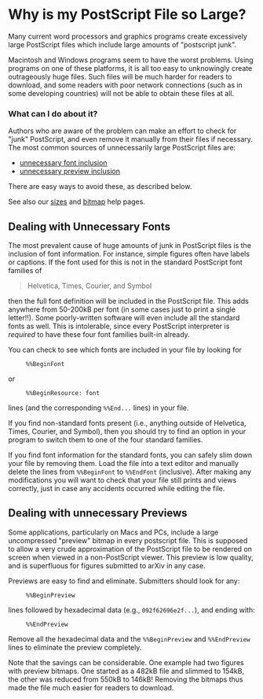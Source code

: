 # Why is my PostScript File so Large?

Many current word processors and graphics programs create excessively
large PostScript files which include large amounts of "postscript junk".

Macintosh and Windows programs seem to have the worst problems. Using
programs on one of these platforms, it is all too easy to unknowingly
create outrageously huge files. Such files will be much harder for
readers to download, and some readers with poor network connections
(such as in some developing countries) will not be able to obtain these
files at all.

### What can I do about it?

Authors who are aware of the problem can make an effort to check for
"junk" PostScript, and even remove it manually from their files if
necessary. The most common sources of unnecessarily large PostScript
files are:

  - [unnecessary font inclusion](#fonts)
  - [unnecessary preview inclusion](#previews)

There are easy ways to avoid these, as described below.

See also our [sizes](/help/sizes) and [bitmap](/help/bitmap) help pages.

<span id="fonts"></span>

## Dealing with Unnecessary Fonts

The most prevalent cause of huge amounts of junk in PostScript files is
the inclusion of font information. For instance, simple figures often
have labels or captions. If the font used for this is not in the
standard PostScript font families of

> Helvetica, Times, Courier, and Symbol

then the full font definition will be included in the PostScript file.
This adds anywhere from 50-200kB per font (in some cases just to print a
single letter\!\!). Some poorly-written software will even include all
the standard fonts as well. This is intolerable, since every PostScript
interpreter is *required* to have these four font families built-in
already.

You can check to see which fonts are included in your file by looking
for

``` 
     %%BeginFont
```

or

``` 
     %%BeginResource: font
```

lines (and the corresponding `%%End...` lines) in your file.

If you find non-standard fonts present (i.e., anything outside of
Helvetica, Times, Courier, and Symbol), then you should try to find an
option in your program to switch them to one of the four standard
families.

If you find font information for the standard fonts, you can safely slim
down your file by removing them. Load the file into a text editor and
manually delete the lines from `%%BeginFont` to `%%EndFont` (inclusive).
After making any modifications you will want to check that your file
still prints and views correctly, just in case any accidents occurred
while editing the file.

<span id="previews"></span>

## Dealing with unnecessary Previews

Some applications, particularly on Macs and PCs, include a large
uncompressed "preview" bitmap in every postscript file. This is supposed
to allow a very crude approximation of the PostScript file to be
rendered on screen when viewed in a non-PostScript viewer. This preview
is low quality, and is superfluous for figures submitted to arXiv in any
case.

Previews are easy to find and eliminate. Submitters should look for any:

``` 
     %%BeginPreview
```

lines followed by hexadecimal data (e.g., `092f62696e2f...`), and ending
with:

``` 
     %%EndPreview
```

Remove all the hexadecimal data and the `%%BeginPreview` and
`%%EndPreview` lines to eliminate the preview completely.

Note that the savings can be considerable. One example had two figures
with preview bitmaps. One started as a 482kB file and slimmed to 154kB,
the other was reduced from 550kB to 146kB\! Removing the bitmaps thus
made the file much easier for readers to download.
